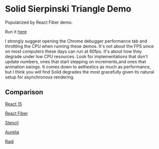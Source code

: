 # Solid Sierpinski Triangle Demo

Popularized by React Fiber demo.

Run it [here](https://ryansolid.github.io/solid-sierpinski-triangle-demo/)

I strongly suggest opening the Chrome debugger performance tab and throttling the CPU when running these demos. It's not about the FPS since on most computers these days can run at 60fps. It's about how they degrade under low CPU resources. Look for implementations that don't update numbers, ones that start stepping on increments,and ones that animation swings. It comes down to aethestics as much as performance, but I think you will find Solid degrades the most gracefully given its natural setup for asynchronous rendering.

## Comparison

[React 15](https://claudiopro.github.io/react-fiber-vs-stack-demo/stack.html)

[React Fiber](https://claudiopro.github.io/react-fiber-vs-stack-demo/fiber.html)

[Stencil](https://stencil-fiber-demo.firebaseapp.com/perf.html)

[Aurelia](http://aurelia-thousand-nodes.bigopon.surge.sh/)

[Radi](https://radi.js.org/perf-test.html)